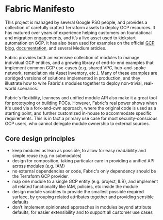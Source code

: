 # Fabric Manifesto

This project is managed by several Google PSO people, and provides a collection of carefully crafted Terraform assets to deploy GCP resources. It has matured over years of experience helping customers on foundational and migration engagements, and it’s a live asset used to kickstart automation on GCP. It has also been used for examples on the official [GCP blog](https://cloud.google.com/blog/products/networking/how-to-use-cloud-dns-peering-in-a-shared-vpc-environment), [documentation](https://cloud.google.com/architecture/deploy-hub-spoke-network-using-peering#to-use-your-local-host), and several Medium articles.

Fabric provides both an extensive collection of modules to manage individual GCP entities, and a growing library of end-to-end examples that implement common GCP use-cases (e.g. shared VPC, hub-and-spoke network, remediation via Asset Inventory, etc.). Many of these examples are abridged versions of solutions implemented in production, and they illustrate how to wire Fabric's modules together to deploy non-trivial, real-world scenarios.

Fabric's flexibility, leanness and unified module API also make it a great tool for prototyping or building POCs. However, Fabric's real power shows when it's used via a fork-and-own approach, where the original code is used as a starting point, and further customized in-house to accommodate specific requirements. This is in fact a primary use case for most security-conscious GCP users, who cannot delegate module ownership to external sources.

## Core design principles

- keep modules as lean as possible, to allow for easy readability and simple reuse (e.g. no submodules)
- design for composition, taking particular care in providing a unified API across modules (e.g. IAM)
- no external dependencies or code, Fabric's only dependency should be the Terraform GCP provider.
- map one module to a single GCP entity (e.g. project, ILB), and implement all related functionality like IAM, policies, etc inside the module
- design module variables to provide the smallest possible required surface, by grouping related attributes together and providing sensible defaults
- don’t implement opinionated approaches in modules beyond attribute defaults, for easier extensibility and to support all customer use cases
